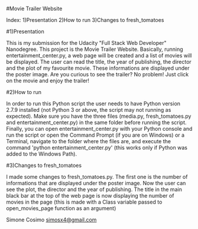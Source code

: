#Movie Trailer Website

Index:
  1)Presentation
  2)How to run
  3)Changes to fresh_tomatoes


#1)Presentation

This is my submission for the Udacity "Full Stack Web Developer" Nanodegree.
This project is the Movie Trailer Website.
Basically, running entertainment_center.py, a web page will be created and a list of movies will be displayed.
The user can read the title, the year of publishing, the director and the plot
of my favourite movie.
These informations are displayed under the poster image. Are you curious to see the trailer?
No problem! Just click on the movie and enjoy the trailer!

#2)How to run

In order to run this Python script the user needs to have Python version 2.7.9 installed
(not Python 3 or above, the script may not running as expected).
Make sure you have the three files (media.py, fresh_tomatoes.py and entertainment_center.py)
in the same folder before running the script.
Finally, you can open entertainment_center.py with your Python console and run the script
or open the Command Prompt (if you are on Windows) or a Terminal,
navigate to the folder where the files are, and execute the command
'python entertainment_center.py'
(this works only if Python was added to the Windows Path).

#3)Changes to fresh_tomatoes

I made some changes to fresh_tomatoes.py.
The first one is the number of informations that are displayed under the poster image.
Now the user can see the plot, the director and the year of publishing.
The title in the main black bar at the top of the web page is now displaying the number of movies in the page
(this is made with a Class variable passed to open_movies_page function as an argument)

Simone Cosimo
simosx4@gmail.com
